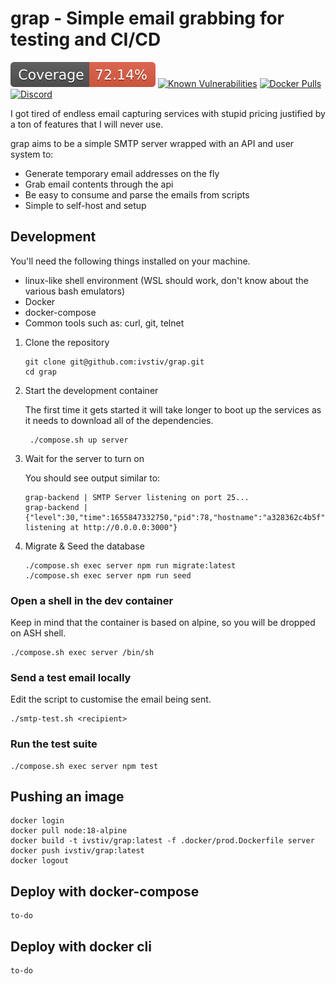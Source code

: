 # grap - Simple email grabbing for testing and CI/CD

![Coverage](./server/coverage/badge.svg)
[![Known Vulnerabilities](https://snyk.io/test/github/ivstiv/grap/badge.svg?targetFile=server/package.json&style=flat-square)](https://snyk.io/test/github/ivstiv/grap?targetFile=server/package.json)
[![Docker Pulls](https://img.shields.io/docker/pulls/ivstiv/grap?logo=docker&logoColor=white&style=flat-square)](https://hub.docker.com/r/ivstiv/grap "open on dockerhub")
[![Discord](https://img.shields.io/discord/663517902258962473?color=blue&label=Need%20help%3F&logo=discord&logoColor=white&style=flat-square)](https://discord.gg/VMSDGVD)

I got tired of endless email capturing services with stupid pricing justified
by a ton of features that I will never use.

grap aims to be a simple SMTP server wrapped with an API and user system to:

- Generate temporary email addresses on the fly
- Grab email contents through the api
- Be easy to consume and parse the emails from scripts
- Simple to self-host and setup

## Development

You'll need the following things installed on your machine.

- linux-like shell environment (WSL should work, don't know about the various bash emulators)
- Docker
- docker-compose
- Common tools such as: curl, git, telnet

1. Clone the repository

   ```
   git clone git@github.com:ivstiv/grap.git
   cd grap
   ```

2. Start the development container

   The first time it gets started it will take longer to boot up the services
   as it needs to download all of the dependencies.

   ```
    ./compose.sh up server
   ```

3. Wait for the server to turn on

   You should see output similar to:

   ```
   grap-backend | SMTP Server listening on port 25...
   grap-backend | {"level":30,"time":1655847332750,"pid":78,"hostname":"a328362c4b5f","msg":"Server listening at http://0.0.0.0:3000"}
   ```

4. Migrate & Seed the database
   ```
   ./compose.sh exec server npm run migrate:latest
   ./compose.sh exec server npm run seed
   ```

### Open a shell in the dev container

Keep in mind that the container is based on alpine, so you will be dropped on ASH shell.

```
./compose.sh exec server /bin/sh
```

### Send a test email locally

Edit the script to customise the email being sent.

```
./smtp-test.sh <recipient>
```

### Run the test suite

```
./compose.sh exec server npm test
```

## Pushing an image

```
docker login
docker pull node:18-alpine
docker build -t ivstiv/grap:latest -f .docker/prod.Dockerfile server
docker push ivstiv/grap:latest
docker logout
```

## Deploy with docker-compose

```
to-do
```

## Deploy with docker cli

```
to-do
```

